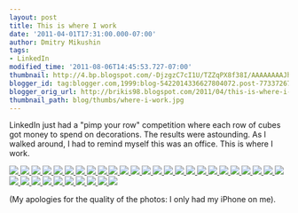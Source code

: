 ```yaml
---
layout: post
title: This is where I work
date: '2011-04-01T17:31:00.000-07:00'
author: Dmitry Mikushin
tags:
- LinkedIn
modified_time: '2011-08-06T14:45:53.727-07:00'
thumbnail: http://4.bp.blogspot.com/-DjzgzC7cI1U/TZZqPX8f38I/AAAAAAAAJhc/EKadi5LxWgc/s72-c/IMG_0471.JPG
blogger_id: tag:blogger.com,1999:blog-5422014336627804072.post-7733726731081498815
blogger_orig_url: http://brikis98.blogspot.com/2011/04/this-is-where-i-work.html
thumbnail_path: blog/thumbs/where-i-work.jpg
---
```


LinkedIn just had a "pimp your row" competition 
where each row of cubes got money to spend on decorations. The results were 
astounding. As I walked around, I had to remind myself this was an office. 
This is where I work. 

<a href="http://4.bp.blogspot.com/-DjzgzC7cI1U/TZZqPX8f38I/AAAAAAAAJhc/EKadi5LxWgc/s1600/IMG_0471.JPG" target="_blank">
  <img src="http://4.bp.blogspot.com/-DjzgzC7cI1U/TZZqPX8f38I/AAAAAAAAJhc/EKadi5LxWgc/s320/IMG_0471.JPG">
</a>
<a href="http://2.bp.blogspot.com/-F90vGj8-Y5E/TZZqVabTdvI/AAAAAAAAJh0/brThSovX1fM/s1600/IMG_0459.JPG" target="_blank">
  <img src="http://2.bp.blogspot.com/-F90vGj8-Y5E/TZZqVabTdvI/AAAAAAAAJh0/brThSovX1fM/s320/IMG_0459.JPG">
</a>
<a href="http://2.bp.blogspot.com/-ITBHS80Xivk/TZZqSNPTfmI/AAAAAAAAJhg/Fu5MUBvT_w8/s1600/IMG_0467.JPG" target="_blank">
  <img src="http://2.bp.blogspot.com/-ITBHS80Xivk/TZZqSNPTfmI/AAAAAAAAJhg/Fu5MUBvT_w8/s320/IMG_0467.JPG">
</a>
<a href="http://2.bp.blogspot.com/-I1eloGY0Mnk/TZZqTRpPNEI/AAAAAAAAJho/zsY0HDhLj0E/s1600/IMG_0464.JPG" target="_blank">
  <img src="http://2.bp.blogspot.com/-I1eloGY0Mnk/TZZqTRpPNEI/AAAAAAAAJho/zsY0HDhLj0E/s320/IMG_0464.JPG">
</a>
<a href="http://4.bp.blogspot.com/-SlCxJ7Ic5OY/TZZqSkEE14I/AAAAAAAAJhk/xDECMW8eNxk/s1600/IMG_0465.JPG" target="_blank">
  <img src="http://4.bp.blogspot.com/-SlCxJ7Ic5OY/TZZqSkEE14I/AAAAAAAAJhk/xDECMW8eNxk/s320/IMG_0465.JPG">
</a>
<a href="http://2.bp.blogspot.com/-68Qvc4F-6V8/TZZqV5ZAhnI/AAAAAAAAJh4/hSJ_cFrXy1U/s1600/IMG_0458.JPG" target="_blank">
  <img src="http://2.bp.blogspot.com/-68Qvc4F-6V8/TZZqV5ZAhnI/AAAAAAAAJh4/hSJ_cFrXy1U/s320/IMG_0458.JPG">
</a>
<a href="http://3.bp.blogspot.com/-s4QJB7adeWg/TZZqUu7s29I/AAAAAAAAJhw/D3k35sBEpBY/s1600/IMG_0460.JPG" target="_blank">
  <img src="http://3.bp.blogspot.com/-s4QJB7adeWg/TZZqUu7s29I/AAAAAAAAJhw/D3k35sBEpBY/s320/IMG_0460.JPG">
</a>
<a href="http://4.bp.blogspot.com/-wNlAfbtRJkc/TZZqT-NbarI/AAAAAAAAJhs/_F7SdQZDkbo/s1600/IMG_0462.JPG" target="_blank">
  <img src="http://4.bp.blogspot.com/-wNlAfbtRJkc/TZZqT-NbarI/AAAAAAAAJhs/_F7SdQZDkbo/s320/IMG_0462.JPG">
</a>
<a href="http://3.bp.blogspot.com/-RFSq1m8UnXU/TZZqWx1c8nI/AAAAAAAAJiA/n4T2AeyNABM/s1600/IMG_0456.JPG" target="_blank">
  <img src="http://3.bp.blogspot.com/-RFSq1m8UnXU/TZZqWx1c8nI/AAAAAAAAJiA/n4T2AeyNABM/s320/IMG_0456.JPG">
</a>
<a href="http://3.bp.blogspot.com/-wN0ZF_O0i5E/TZZqXTgE3DI/AAAAAAAAJiE/5f82VE3ckFU/s1600/IMG_0451.JPG" target="_blank">
  <img src="http://3.bp.blogspot.com/-wN0ZF_O0i5E/TZZqXTgE3DI/AAAAAAAAJiE/5f82VE3ckFU/s320/IMG_0451.JPG">
</a>
<a href="http://1.bp.blogspot.com/-XpoalCyCNLQ/TZZqYDsW_CI/AAAAAAAAJiI/YFzhCbSL_V8/s1600/IMG_0449.JPG" target="_blank">
  <img src="http://1.bp.blogspot.com/-XpoalCyCNLQ/TZZqYDsW_CI/AAAAAAAAJiI/YFzhCbSL_V8/s320/IMG_0449.JPG">
</a>
<a href="http://4.bp.blogspot.com/-pIV25bu25Vk/TZZqY4J_LVI/AAAAAAAAJiM/mlQmSoNsvbw/s1600/IMG_0445.JPG" target="_blank">
  <img src="http://4.bp.blogspot.com/-pIV25bu25Vk/TZZqY4J_LVI/AAAAAAAAJiM/mlQmSoNsvbw/s320/IMG_0445.JPG">
</a>
<a href="http://4.bp.blogspot.com/-AF2Nu9gkOyY/TZZqdZBHDhI/AAAAAAAAJiU/i10Y-U3rDeg/s1600/IMG_0443.JPG" target="_blank">
  <img src="http://4.bp.blogspot.com/-AF2Nu9gkOyY/TZZqdZBHDhI/AAAAAAAAJiU/i10Y-U3rDeg/s320/IMG_0443.JPG">
</a>
<a href="http://1.bp.blogspot.com/-vdHH5N1Ddp0/TZZqd3mXLqI/AAAAAAAAJiY/kbUHQ-8EmLo/s1600/IMG_0442.JPG" target="_blank">
  <img src="http://1.bp.blogspot.com/-vdHH5N1Ddp0/TZZqd3mXLqI/AAAAAAAAJiY/kbUHQ-8EmLo/s320/IMG_0442.JPG">
</a>
<a href="http://1.bp.blogspot.com/-aC6QHYyr_7c/TZZqfEhVmJI/AAAAAAAAJig/qVLCG6Y2rjM/s1600/IMG_0437.JPG" target="_blank">
  <img src="http://1.bp.blogspot.com/-aC6QHYyr_7c/TZZqfEhVmJI/AAAAAAAAJig/qVLCG6Y2rjM/s320/IMG_0437.JPG">
</a>
<a href="http://4.bp.blogspot.com/-HErXZDhfzkc/TZZqfojgYpI/AAAAAAAAJio/NC_zGwGEz80/s1600/IMG_0434.JPG" target="_blank">
  <img src="http://4.bp.blogspot.com/-HErXZDhfzkc/TZZqfojgYpI/AAAAAAAAJio/NC_zGwGEz80/s320/IMG_0434.JPG">
</a>
<a href="http://1.bp.blogspot.com/-nwCb33U_6Ng/TZZqgA0CiaI/AAAAAAAAJis/pZy_cBX7__Y/s1600/IMG_0429.JPG" target="_blank">
  <img src="http://1.bp.blogspot.com/-nwCb33U_6Ng/TZZqgA0CiaI/AAAAAAAAJis/pZy_cBX7__Y/s320/IMG_0429.JPG">
</a>
<a href="http://4.bp.blogspot.com/-b645Y5ecU5s/TZZqh3lFiYI/AAAAAAAAJi4/VWDUAci9aWA/s1600/IMG_0411.JPG" target="_blank">
  <img src="http://4.bp.blogspot.com/-b645Y5ecU5s/TZZqh3lFiYI/AAAAAAAAJi4/VWDUAci9aWA/s320/IMG_0411.JPG">
</a>
<a href="http://3.bp.blogspot.com/-po1RHhb6-0U/TZZqikxLMdI/AAAAAAAAJi8/CcLC_9KYuHQ/s1600/IMG_0408.JPG" target="_blank">
  <img src="http://3.bp.blogspot.com/-po1RHhb6-0U/TZZqikxLMdI/AAAAAAAAJi8/CcLC_9KYuHQ/s320/IMG_0408.JPG">
</a>
<a href="http://1.bp.blogspot.com/-_G5WFQL3EyE/TZZqjcX88HI/AAAAAAAAJjE/TTlPFzvSjvU/s1600/IMG_0406.JPG" target="_blank">
  <img src="http://1.bp.blogspot.com/-_G5WFQL3EyE/TZZqjcX88HI/AAAAAAAAJjE/TTlPFzvSjvU/s320/IMG_0406.JPG">
</a>
<a href="http://4.bp.blogspot.com/-ZJDQJvkUowE/TZZqgk7PqGI/AAAAAAAAJiw/D8-usXYzNrI/s1600/IMG_0424.JPG" target="_blank">
  <img src="http://4.bp.blogspot.com/-ZJDQJvkUowE/TZZqgk7PqGI/AAAAAAAAJiw/D8-usXYzNrI/s320/IMG_0424.JPG">
</a>
<a href="http://1.bp.blogspot.com/-3EP9Lo1OKkg/TZZqheBPJAI/AAAAAAAAJi0/0OndqVjxv9M/s1600/IMG_0413.JPG" target="_blank">
  <img src="http://1.bp.blogspot.com/-3EP9Lo1OKkg/TZZqheBPJAI/AAAAAAAAJi0/0OndqVjxv9M/s320/IMG_0413.JPG">
</a>
<a href="http://3.bp.blogspot.com/-jUN8H5pct8I/TZZqjzW12vI/AAAAAAAAJjI/YwPbUv0_dWQ/s1600/IMG_0405.JPG" target="_blank">
  <img src="http://3.bp.blogspot.com/-jUN8H5pct8I/TZZqjzW12vI/AAAAAAAAJjI/YwPbUv0_dWQ/s320/IMG_0405.JPG">
</a>
<a href="http://3.bp.blogspot.com/-dMczcrv85rk/TZZqkTg4iVI/AAAAAAAAJjM/GsOhWtBauRw/s1600/IMG_0403.JPG" target="_blank">
  <img src="http://3.bp.blogspot.com/-dMczcrv85rk/TZZqkTg4iVI/AAAAAAAAJjM/GsOhWtBauRw/s320/IMG_0403.JPG">
</a>
<a href="http://2.bp.blogspot.com/-aVGaEs_TRDc/TZZqk-qWGvI/AAAAAAAAJjY/ZN6AqxhOnV0/s1600/IMG_0402.JPG" target="_blank">
  <img src="http://2.bp.blogspot.com/-aVGaEs_TRDc/TZZqk-qWGvI/AAAAAAAAJjY/ZN6AqxhOnV0/s320/IMG_0402.JPG">
</a>
<a href="http://3.bp.blogspot.com/-Az5avEc_2jM/TZZqmdji9-I/AAAAAAAAJjg/6DqOoKDsKaQ/s1600/IMG_0395.JPG" target="_blank">
  <img src="http://3.bp.blogspot.com/-Az5avEc_2jM/TZZqmdji9-I/AAAAAAAAJjg/6DqOoKDsKaQ/s320/IMG_0395.JPG">
</a>
<a href="http://2.bp.blogspot.com/-6w-GKX__Vjo/TZZqm_FowBI/AAAAAAAAJjk/jRhPsE26Q-g/s1600/IMG_0393.JPG" target="_blank">
  <img src="http://2.bp.blogspot.com/-6w-GKX__Vjo/TZZqm_FowBI/AAAAAAAAJjk/jRhPsE26Q-g/s320/IMG_0393.JPG">
</a>
<a href="http://2.bp.blogspot.com/-Bg9cGdkDZnw/TZZqnimm4yI/AAAAAAAAJjo/oLu8gsnl2M4/s1600/IMG_0391.JPG" target="_blank">
  <img src="http://2.bp.blogspot.com/-Bg9cGdkDZnw/TZZqnimm4yI/AAAAAAAAJjo/oLu8gsnl2M4/s320/IMG_0391.JPG">
</a>
<a href="http://4.bp.blogspot.com/-B3wpQl0D-50/TZZqoAgGpJI/AAAAAAAAJjw/ojTsvY4powI/s1600/IMG_0386.JPG" target="_blank">
  <img src="http://4.bp.blogspot.com/-B3wpQl0D-50/TZZqoAgGpJI/AAAAAAAAJjw/ojTsvY4powI/s320/IMG_0386.JPG">
</a>
<a href="http://3.bp.blogspot.com/-9K2UZpdj1k4/TZZqo9C9FjI/AAAAAAAAJkA/uTUH_4SzL54/s1600/IMG_0383.JPG" target="_blank">
  <img src="http://3.bp.blogspot.com/-9K2UZpdj1k4/TZZqo9C9FjI/AAAAAAAAJkA/uTUH_4SzL54/s320/IMG_0383.JPG">
</a>
<a href="http://3.bp.blogspot.com/-NgRjFV1z3HA/TZZqpR-KGUI/AAAAAAAAJkE/xbt068aHSAA/s1600/IMG_0382.JPG" target="_blank">
  <img src="http://3.bp.blogspot.com/-NgRjFV1z3HA/TZZqpR-KGUI/AAAAAAAAJkE/xbt068aHSAA/s320/IMG_0382.JPG">
</a>
<a href="http://3.bp.blogspot.com/-r8sF6kbUmz0/TZZqp-HlxzI/AAAAAAAAJkI/9UCjhfsEdAE/s1600/IMG_0381.JPG" target="_blank">
  <img src="http://3.bp.blogspot.com/-r8sF6kbUmz0/TZZqp-HlxzI/AAAAAAAAJkI/9UCjhfsEdAE/s320/IMG_0381.JPG">
</a>
<a href="http://3.bp.blogspot.com/-nVvEajk1yTQ/TZZqlZjz9EI/AAAAAAAAJjc/EF37afW_7uA/s1600/IMG_0398.JPG" target="_blank">
  <img src="http://3.bp.blogspot.com/-nVvEajk1yTQ/TZZqlZjz9EI/AAAAAAAAJjc/EF37afW_7uA/s320/IMG_0398.JPG">
</a>
<a href="http://2.bp.blogspot.com/-5IhHa62nbyQ/TZZqqjIl2AI/AAAAAAAAJkM/4qpJJMcer6c/s1600/IMG_0379.JPG" target="_blank">
  <img src="http://2.bp.blogspot.com/-5IhHa62nbyQ/TZZqqjIl2AI/AAAAAAAAJkM/4qpJJMcer6c/s320/IMG_0379.JPG">
</a>
<a href="http://1.bp.blogspot.com/-LCPdKtyDc_w/TZZqrF3oNxI/AAAAAAAAJkU/4F2_Isz7Ugg/s1600/IMG_0377.JPG" target="_blank">
  <img src="http://1.bp.blogspot.com/-LCPdKtyDc_w/TZZqrF3oNxI/AAAAAAAAJkU/4F2_Isz7Ugg/s320/IMG_0377.JPG">
</a>

(My apologies for the quality of the photos: I only had my iPhone on me). 